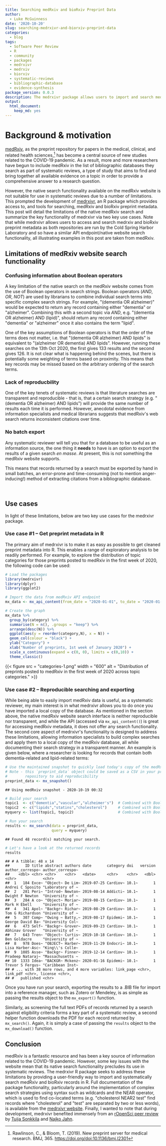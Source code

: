 ```yaml
---
title: Searching medRxiv and bioRxiv Preprint Data
author:
  - Luke McGuinness
date: '2020-10-20'
slug: searching-medrxivr-and-biorxiv-preprint-data
categories:
  - blog
tags:
  - Software Peer Review
  - R
  - community
  - packages
  - medrxivr
  - medrxiv
  - biorxiv
  - systematic-reviews
  - bibliographic-database
  - evidence-synthesis
package_version: 0.0.3
description: The medrxivr package allows users to import and search medRxiv and bioRxiv preprint metadata.
output:
  html_document:
    keep_md: yes
---
```




# Background & motivation

[medRxiv](https://www.medrxiv.org/), as the preprint repository for papers in the medical, clinical, and related health sciences,[^1] has become a central source of new studies related to the COVID-19 pandemic. As a result, more and more researchers have begun to include medRxiv in the list of bibliographic databases they search as part of systematic reviews, a type of study that aims to find and bring together all available evidence on a topic in order to provide a comprehensive answer to a research question.

However, the native search functionality available on the medRxiv website is not suitable for use in systematic reviews due to a number of limitations. This prompted the development of [medrxivr](https://docs.ropensci.org/medrxivr), an R package which provides access to, and tools for searching, medRxiv and bioRxiv preprint metadata. This post will detail the limitations of the native medRxiv search and summarize the key functionality of medrxivr via two key use cases. Note that while medrxivr allows users to access and search medrxiv and bioRxiv preprint metadata as both repositories are run by the Cold Spring Harbor Laboratory and so have a similar API endpoint/native website search functionality, all illustrating examples in this post are taken from medRxiv.

## Limitations of medRxiv website search functionality

### Confusing information about Boolean operators

A key limitation of the native search on the medRxiv website comes from the use of Boolean operators in search strings. Boolean operators (*AND*, *OR*, *NOT*) are used by librarians to combine individual search terms into specific complex search strings. For example, "(dementia OR alzheimer)" would be expected to return any record containing either "dementia" or "alzheimer". Combining this with a second topic via *AND*, e.g. "(dementia OR alzheimer) AND (lipid)", should return any record containing either "dementia" or "alzheimer" once it also contains the term "lipid".

One of the key assumptions of Boolean operators is that the order of the terms does not matter, i.e. that "(dementia OR alzheimer) AND lipids" is equivalent to "(alzheimer OR dementia) AND lipids". However, running these searches on the 13th Oct 2020, the first gives 133 results and the second gives 126. It is not clear what is happening behind the scenes, but there is potentially some weighting of terms based on proximity. This means that key records may be missed based on the arbitrary ordering of the search terms.

### Lack of reproducbility

One of the key tenets of systematic reviews is that literature searches are transparent and reproducible - that is, that a certain search strategy (e.g. "(dementia OR alzheimer) AND lipids") will provide the same number of results each time it is performed. However, anecdotal evidence from information specialists and medical librarians suggests that medRxiv's web search returns inconsistent citations over time.

### No batch export

Any systematic reviewer will tell you that for a database to be useful as an information source, the one thing it **needs** to have is an option to export the results of a given search _en masse_. At present, this is not something the medRxiv website supports.

This means that records returned by a search must be exported by hand in small batches, an error-prone and time-consuming (not to mention anger-inducing!) method of extracting citations from a bibliographic database.

<br>

## Use cases

In light of these limitations, below are two key use cases for the medrxivr package.

### Use case #1 – Get preprint metadata in R

The primary aim of medrxivr is to make it as easy as possible to get cleaned preprint metadata into R. This enables a range of exploratory analysis to be readily performed. For example, to explore the distribution of topic categories for those preprints posted to medRxiv in the first week of 2020, the following code can be used:


```r
# Load the packages
library(medrxivr)
library(dplyr)
library(ggplot2)

# Import the data from medRxiv API endpoint
mx_data <- mx_api_content(from_date = "2020-01-01", to_date = "2020-01-07")

# Create the graph 
mx_data %>%
  group_by(category) %>%
  summarise(N = n(), .groups = "keep") %>%
  arrange(desc(N)) %>%
  ggplot(aes(y = reorder(category,N), x = N)) +
  geom_col(colour = "black") + 
  ylab("Category") +
  xlab("Number of preprints, 1st week of January 2020") +
  scale_x_continuous(expand = c(0, 0), limits = c(0,10)) +
  theme_classic() 
```

<!--html_preserve-->
{{< figure src = "categories-1.png" width = "600" alt = "Distribution of preprints posted to medRxiv in the first week of 2020 across topic categories." >}}
<!--/html_preserve-->

### Use case #2 – Reproducible searching and exporting

While being able to easily import medRxiv data is useful, as a systematic reviewer, my main interest is in what medrxivr allows you to do once you have imported a local copy of the database. As mentioned in the section above, the native medRxiv website search interface is neither reproducible nor transparent, and while the API (accessed via `mx_api_content()`) is great for accessing medRxiv metadata, it does not offer any search functionality. The second core aspect of medrxivr's functionality is designed to address these limitations, allowing information specialists to build complex searches and apply them to a local copy of the medRxiv database, all while documenting their search strategy in a transparent manner. An example is given below, where a researcher is looking for records that contain both dementia-related and lipid-related terms:


```r
# Use the maintained snapshot to quickly load today's copy of the medRxiv database
# Note - this `preprint_data` object could be saved as a CSV in your project 
#        repository to aid reproducibility
preprint_data <- mx_snapshot()
```

```
## Using medRxiv snapshot - 2020-10-19 00:32
```

```r
# Build your search
topic1  <- c("dementia","vascular","alzheimer's")  # Combined with Boolean OR
topic2  <- c("lipids","statins","cholesterol")     # Combined with Boolean OR
myquery <- list(topic1, topic2)                    # Combined with Boolean AND

# Run your search
results <- mx_search(data = preprint_data,
                     query = myquery)
```

```
## Found 48 record(s) matching your search.
```

```r
# Let's have a look at the returned records
results
```

```
## # A tibble: 48 x 14
##       ID title abstract authors date       category doi   version author_correspo~ author_correspo~
##    <dbl> <chr> <chr>    <chr>   <date>     <chr>    <chr>   <dbl> <chr>            <chr>           
##  1   184 Exce~ "Object~ De Lim~ 2019-07-25 Cardiov~ 10.1~       1 Andrei C Sposito "Laboratory of ~
##  2   281 Peri~ "Introd~ Newton~ 2019-08-14 Addicti~ 10.1~       1 Dwight F Newton  "University of ~
##  3   284 A co~ "Object~ Moriar~ 2019-08-15 Cardiov~ 10.1~       1 Mark H Ebell     "University of ~
##  4   341 Apol~ "Backgr~ Richar~ 2019-08-29 Cardiov~ 10.1~       1 Tom G Richardson "University of ~
##  5   307 Comp~ "Owing ~ Batty,~ 2019-08-17 Epidemi~ 10.1~       1 George David Ba~ "University Col~
##  6   473 Self~ "Backgr~ Grover~ 2019-09-23 Cardiov~ 10.1~       1 Abhinav Grover   "University of ~
##  7   643 Tren~ "Object~ Curtis~ 2019-10-18 Cardiov~ 10.1~       1 Ben Goldacre     "University of ~
##  8   978 Does~ "OBJECT~ Harber~ 2019-11-29 Endocri~ 10.1~       1 Lisa Harber-Asc~ "King\\'s Colle~
##  9  1085 Asse~ "Backgr~ Finner~ 2019-12-14 Cardiov~ 10.1~       1 Pradeep Nataraj~ "Massachusetts ~
## 10  1333 Idea~ "BACKGR~ Mckenz~ 2020-01-16 Epidemi~ 10.1~       1 Trevor S Fergus~ "Caribbean Inst~
## # ... with 38 more rows, and 4 more variables: link_page <chr>, link_pdf <chr>, license <chr>,
## #   published <chr>
```

Once you have run your search, exporting the results to a .BIB file for import into a reference manager, such as Zotero or Mendeley, is as simple as passing the results object to the `mx_export()` function.

Similarly, as screening the full text PDFs of records returned by a search against eligibility criteria forms a key part of a systematic review, a second helper function downloads the PDF for each record returned by `mx_search()`. Again, it is simply a case of passing the `results` object to the `mx_download()` function.

## Conclusion

medRxiv is a fantastic resource and has been a key source of information related to the COVID-19 pandemic. However, some key issues with the website mean that its native search functionality precludes its use in systematic reviews. The medrxivr R package seeks to address these limitations by providing a user-friendly way to import and systematically search medRxiv and bioRxiv records in R.  Full documentation of the package functionality, particularly around the implementation of complex search strategies using syntax such as wildcards and the NEAR operator, which is used to find co-located terms (e.g. "cholesterol NEAR2 test" find records where "cholesterol" and "test" are separated by two or less words), is available from the [medrxivr website](https://docs.ropensci.org/medrxivr/). Finally, I wanted to note that during development, medrxivr benefited immensely from an [rOpenSci peer review](https://github.com/ropensci/software-review/issues/380) by [Tuija Sonkkila](https://github.com/tts) and [Najko Jahn](https://github.com/njahn82).



[^1]: Rawlinson, C., & Bloom, T. (2019). New preprint server for medical research. BMJ, 365. <https://doi.org/doi:10.1136/bmj.l2301>
